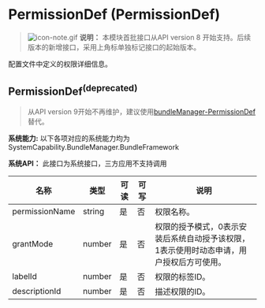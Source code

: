 # PermissionDef (PermissionDef)



> ![icon-note.gif](public_sys-resources/icon-note.gif) **说明：**
> 本模块首批接口从API version 8 开始支持。后续版本的新增接口，采用上角标单独标记接口的起始版本。



配置文件中定义的权限详细信息。

## **PermissionDef**<sup>(deprecated)<sup>

> 从API version 9开始不再维护，建议使用[bundleManager-PermissionDef](js-apis-bundleManager-permissionDef.md)替代。

 **系统能力:** 以下各项对应的系统能力均为SystemCapability.BundleManager.BundleFramework

 **系统API：**  此接口为系统接口，三方应用不支持调用

| 名称           | 类型   | 可读 | 可写 | 说明           |
| -------------- | ------ | ---- | ---- | -------------- |
| permissionName | string | 是   | 否   | 权限名称。   |
| grantMode      | number | 是   | 否   | 权限的授予模式，0表示安装后系统自动授予该权限，1表示使用时动态申请，用户授权后方可使用。 |
| labelId        | number | 是   | 否   | 权限的标签ID。   |
| descriptionId  | number | 是   | 否   | 描述权限的ID。   |